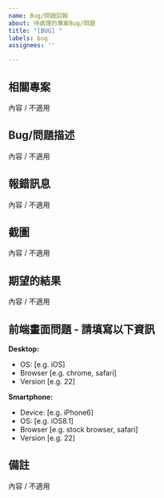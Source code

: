 ```yaml
---
name: Bug/問題回報
about: 待處理的專案Bug/問題
title: "[BUG] "
labels: bug
assignees: ''

---
```


## 相關專案

內容 / 不適用

## Bug/問題描述

內容 / 不適用

## 報錯訊息

內容 / 不適用

## 截圖

內容 / 不適用

## 期望的結果

內容 / 不適用

## 前端畫面問題 - 請填寫以下資訊
**Desktop:**
 - OS: [e.g. iOS]
 - Browser [e.g. chrome, safari]
 - Version [e.g. 22]

**Smartphone:**
 - Device: [e.g. iPhone6]
 - OS: [e.g. iOS8.1]
 - Browser [e.g. stock browser, safari]
 - Version [e.g. 22]

## 備註

內容 / 不適用
